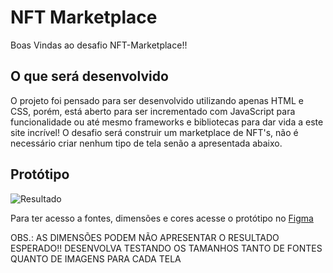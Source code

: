 # NFT Marketplace

Boas Vindas ao desafio NFT-Marketplace!!

## O que será desenvolvido

O projeto foi pensado para ser desenvolvido utilizando apenas HTML e CSS, porém, está aberto para ser incrementado com JavaScript para funcionalidade ou até mesmo frameworks e bibliotecas para dar vida a este site incrível! O desafio será construir um marketplace de NFT's, não é necessário criar nenhum tipo de tela senão a apresentada abaixo.

## Protótipo

![Resultado](https://user-images.githubusercontent.com/81549048/151565362-0dcc05c6-a97b-425e-8b7f-3b12e4800f16.png)

Para ter acesso a fontes, dimensões e cores acesse o protótipo no <a href="https://www.figma.com/file/tnlrEAHqS4MjGerxI1LhKa/Desafio-NFT-Marketplace?node-id=0%3A1">Figma</a>

OBS.: AS DIMENSÕES PODEM NÃO APRESENTAR O RESULTADO ESPERADO!! DESENVOLVA TESTANDO OS TAMANHOS TANTO DE FONTES QUANTO DE IMAGENS PARA CADA TELA
